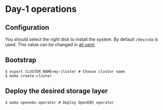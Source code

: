# Day-1 operations

## Configuration

You should select the right disk to install the system. By default `/dev/vda` is used. This value can be changed in [all.yaml](./patchs/all.yaml).

## Bootstrap

```console
$ export CLUSTER_NAME=my-cluster # Choose cluster name
$ make create-cluster
```

## Deploy the desired storage layer

```console
$ make openebs-operator # Deploy OpenEBS operator
```
